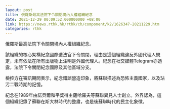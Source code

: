 ```yaml
---
layout: post
title: 俄羅斯最高法院下令關閉境內人權組織紀念
date: 2021-12-29 00:09:52.000000000 +08:00
link: https://news.rthk.hk/rthk/ch/component/k2/1626347-20211229.htm
categories: rthk
---
```


俄羅斯最高法院下令關閉境內人權組織紀念。

該組織的核心架構紀念國際遭法官下令關閉，理由是這個組織違反外國代理人規定，未有依法在所有出版物上注明是外國代理人。紀念在社交媒體Telegram亦透露，法院下令關閉紀念國際及其他區域分支。

檢控方在審訊期間表示，紀念錯誤營造印象，將蘇聯描述為恐怖主義國家，以及玷污二戰時期的記憶。

紀念在1989年由諾貝爾和平獎得主薩哈羅夫等蘇聯異見人士創立。外界認為，這個組織記錄了蘇聯在斯大林時代的整肅，也是後蘇聯時代的民主化象徵。
